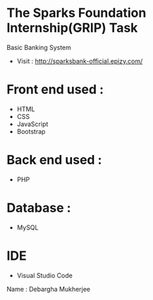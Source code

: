 # The Sparks Foundation Internship(GRIP) Task
Basic Banking System
 - Visit : http://sparksbank-official.epizy.com/
# Front end used : 
- HTML
- CSS
- JavaScript
- Bootstrap

# Back end used :
- PHP

# Database :
- MySQL
# IDE
- Visual Studio Code

Name : Debargha Mukherjee
